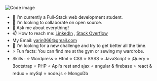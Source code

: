 ![Code image](https://user-images.githubusercontent.com/89860312/148662959-10c192c1-0681-4d42-9e30-907249b7a1dd.png)

- 🌱 I’m currently a Full-Stack web development student.
- 👯 I’m looking to collaborate on open source.
- 💬 Ask me about everything!
- 📫 How to reach me: [LinkedIn](https://www.linkedin.com/in/yarin-levi1) , [Stack Overflow](https://stackoverflow.com/users/17318006/yarin-levi) 
- My Email: yarin066@gmail.com
- 🤔 I’m looking for a new challenge and try to get better all the time.
- ⚡ Fun facts: You can find me at the gym or sewing my wardrobe.
- Skills :  ⭐️ Wordpress ⭐️  Html ⭐️  CSS ⭐️ SASS ⭐️ JavaScript ⭐️ jQuery ⭐️ Bootstrap ⭐️  PHP ⭐️  Api's rest and ajax ⭐️ angular & firebase ⭐️  react & redux  ⭐️ mySql ⭐️  node.js ⭐️ MongoDb

